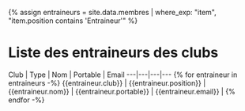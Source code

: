 ---
---
{% assign entraineurs = site.data.membres | where_exp: "item", "item.position contains 'Entraineur'" %}

# Liste des entraineurs des clubs

Club | Type | Nom | Portable | Email
---|---|---|---
{% for entraineur in entraineurs -%}
{{entraineur.club}} | {{entraineur.position}} | {{entraineur.nom}} | {{entraineur.portable}} | {{entraineur.email}} |
{% endfor -%}